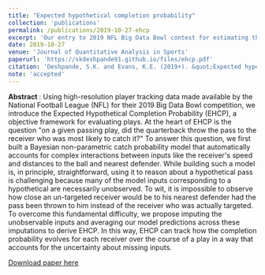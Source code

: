 ```yaml
---
title: "Expected hypothetical completion probability" 
collection: 'publications' 
permalink: /publications/2019-10-27-ehcp
excerpt: 'Our entry to 2019 NFL Big Data Bowl contest for estimating the probability a wide receiver catches a pass at all points along his route'
date: 2019-10-27
venue: 'Journal of Quantitative Analysis in Sports'
paperurl: 'https://skdeshpande91.github.io/files/ehcp.pdf'
citation: 'Deshpande, S.K. and Evans, K.E. (2019+). &quot;Expected hypothetical completion probability.&quot; <i> Journal of Quantitative Analysis in Sports </i>. (accepted)'
note: 'accepted'
---
```

<b> Abstract </b>: Using high-resolution player tracking data made available by the National Football League (NFL) for their 2019 Big Data Bowl competition, we introduce the Expected Hypothetical Completion Probability (EHCP), a objective framework for evaluating plays.
At the heart of EHCP is the question "on a given passing play, did the quarterback throw the pass to the receiver who was most likely to catch it?"
To answer this question, we first built a Bayesian non-parametric catch probability model that automatically accounts for complex interactions between inputs like the receiver's speed and distances to the ball and nearest defender.
While building such a model is, in principle, straightforward, using it to reason about a hypothetical pass is challenging because many of the model inputs corresponding to a hypothetical are necessarily unobserved.
To wit, it is impossible to observe how close an un-targeted receiver would be to his nearest defender had the pass been thrown to him instead of the receiver who was actually targeted.
To overcome this fundamental difficulty, we propose imputing the unobservable inputs and averaging our model predictions across these imputations to derive EHCP. 
In this way, EHCP can track how the completion probability evolves for each receiver over the course of a play in a way that accounts for the uncertainty about missing inputs.

[Download paper here](https://skdeshpande91.github.io/files/ehcp.pdf)
